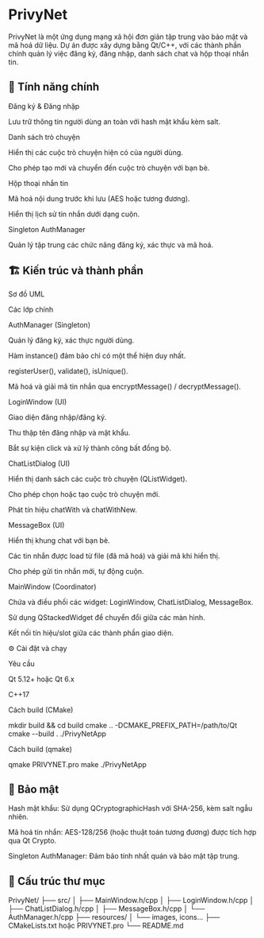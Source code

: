 # PrivyNet

PrivyNet là một ứng dụng mạng xã hội đơn giản tập trung vào bảo mật và mã hoá dữ liệu. Dự án được xây dựng bằng Qt/C++, với các thành phần chính quản lý việc đăng ký, đăng nhập, danh sách chat và hộp thoại nhắn tin.

## 🚀 Tính năng chính

Đăng ký & Đăng nhập

Lưu trữ thông tin người dùng an toàn với hash mật khẩu kèm salt.

Danh sách trò chuyện

Hiển thị các cuộc trò chuyện hiện có của người dùng.

Cho phép tạo mới và chuyển đến cuộc trò chuyện với bạn bè.

Hộp thoại nhắn tin

Mã hoá nội dung trước khi lưu (AES hoặc tương đương).

Hiển thị lịch sử tin nhắn dưới dạng cuộn.

Singleton AuthManager

Quản lý tập trung các chức năng đăng ký, xác thực và mã hoá.

## 🏗️ Kiến trúc và thành phần

Sơ đồ UML



Các lớp chính

AuthManager (Singleton)

Quản lý đăng ký, xác thực người dùng.

Hàm instance() đảm bảo chỉ có một thể hiện duy nhất.

registerUser(), validate(), isUnique().

Mã hoá và giải mã tin nhắn qua encryptMessage() / decryptMessage().

LoginWindow (UI)

Giao diện đăng nhập/đăng ký.

Thu thập tên đăng nhập và mật khẩu.

Bắt sự kiện click và xử lý thành công bất đồng bộ.

ChatListDialog (UI)

Hiển thị danh sách các cuộc trò chuyện (QListWidget).

Cho phép chọn hoặc tạo cuộc trò chuyện mới.

Phát tín hiệu chatWith và chatWithNew.

MessageBox (UI)

Hiển thị khung chat với bạn bè.

Các tin nhắn được load từ file (đã mã hoá) và giải mã khi hiển thị.

Cho phép gửi tin nhắn mới, tự động cuộn.

MainWindow (Coordinator)

Chứa và điều phối các widget: LoginWindow, ChatListDialog, MessageBox.

Sử dụng QStackedWidget để chuyển đổi giữa các màn hình.

Kết nối tín hiệu/slot giữa các thành phần giao diện.

⚙️ Cài đặt và chạy

Yêu cầu

Qt 5.12+ hoặc Qt 6.x

C++17

Cách build (CMake)

mkdir build && cd build
cmake .. -DCMAKE_PREFIX_PATH=/path/to/Qt
cmake --build .
./PrivyNetApp

Cách build (qmake)

qmake PRIVYNET.pro
make
./PrivyNetApp

## 🔐 Bảo mật

Hash mật khẩu: Sử dụng QCryptographicHash với SHA-256, kèm salt ngẫu nhiên.

Mã hoá tin nhắn: AES-128/256 (hoặc thuật toán tương đương) được tích hợp qua Qt Crypto.

Singleton AuthManager: Đảm bảo tính nhất quán và bảo mật tập trung.

## 📂 Cấu trúc thư mục

PrivyNet/
├── src/
│   ├── MainWindow.h/cpp
│   ├── LoginWindow.h/cpp
│   ├── ChatListDialog.h/cpp
│   ├── MessageBox.h/cpp
│   └── AuthManager.h/cpp
├── resources/
│   └── images, icons...
├── CMakeLists.txt hoặc PRIVYNET.pro
└── README.md


